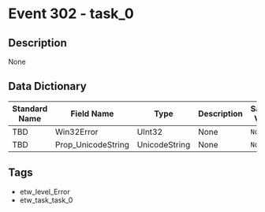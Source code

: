 # Event 302 - task_0

## Description
None

## Data Dictionary
|Standard Name|Field Name|Type|Description|Sample Value|
|---|---|---|---|---|
|TBD|Win32Error|UInt32|None|`None`|
|TBD|Prop_UnicodeString|UnicodeString|None|`None`|

## Tags
* etw_level_Error
* etw_task_task_0